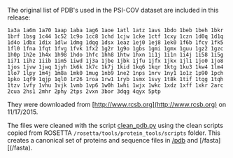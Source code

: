 The original list of PDB's used in the PSI-COV dataset are included in this release:

    1a3a 1a6m 1a70 1aap 1aba 1ag6 1aoe 1atl 1atz 1avs 1bdo 1beb 1beh 1bkr 
    1brf 1bsg 1c44 1c52 1c9o 1cc8 1chd 1cjw 1cke 1ctf 1cxy 1czn 1d0q 1d1q 
    1d4o 1dbx 1dix 1dlw 1dmg 1dqg 1dsx 1eaz 1ej0 1ej8 1ek0 1f6b 1fcy 1fk5 
    1fl0 1fna 1fqt 1fvg 1fvk 1fx2 1g2r 1g9o 1gbs 1gmi 1gmx 1guu 1gz2 1gzc 
    1h0p 1h2e 1h4x 1h98 1hdo 1hfc 1hh8 1htw 1hxn 1i1j 1i1n 1i4j 1i58 1i5g 
    1i71 1ihz 1iib 1im5 1iwd 1j3a 1jbe 1jbk 1jfu 1jfx 1jkx 1jl1 1jo0 1jo8 
    1jos 1jvw 1jwq 1jyh 1k6k 1k7c 1k7j 1kid 1kq6 1kqr 1ktg 1ku3 1kw4 1lm4 
    1lo7 1lpy 1m4j 1m8a 1mk0 1mug 1nb9 1ne2 1nps 1nrv 1ny1 1o1z 1p90 1pch 
    1pko 1qf9 1qjp 1ql0 1r26 1roa 1rw1 1ryb 1smx 1svy 1t8k 1tif 1tqg 1tqh 
    1tzv 1vfy 1vhu 1vjk 1vmb 1vp6 1w0h 1whi 1wjx 1wkc 1xdz 1xff 1xkr 2arc 
    2cua 2hs1 2mhr 2phy 2tps 2vxn 3bor 3dqg 4qyx 5ptp

They were downloaded from [http://www.rcsb.org](http://www.rcsb.org) on 11/17/2015.

The files were cleaned with the script [clean_pdb.py](clean_pdb.py) using the clean scripts copied from ROSETTA `/rosetta/tools/protein_tools/scripts` folder. This creates a canonical set of proteins and sequence files in [/pdb](/pdb) and [/fasta][(/fasta).

